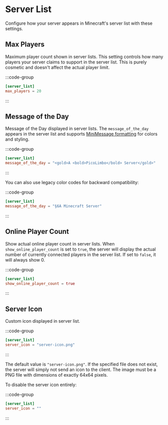 # Server List

Configure how your server appears in Minecraft's server list with these settings.

## Max Players

Maximum player count shown in server lists.
This setting controls how many players your server claims to support in the server list. This is purely cosmetic and doesn't affect the actual player limit.

:::code-group
```toml [server.toml] {2}
[server_list]
max_players = 20
```
:::

## Message of the Day

Message of the Day displayed in server lists.
The `message_of_the_day` appears in the server list and supports [MiniMessage formatting](/customization/message-formatting.html) for colors and styling.

:::code-group
```toml [server.toml] {2}
[server_list]
message_of_the_day = "<gold>A <bold>PicoLimbo</bold> Server</gold>"
```
:::

You can also use legacy color codes for backward compatibility:

:::code-group
```toml [server.toml] {2}
[server_list]
message_of_the_day = "§6A Minecraft Server"
```
:::

## Online Player Count

Show actual online player count in server lists.
When `show_online_player_count` is set to `true`, the server will display the actual number of currently connected players in the server list. If set to `false`, it will always show 0.

:::code-group
```toml [server.toml] {2}
[server_list]
show_online_player_count = true
```
:::

## Server Icon

Custom icon displayed in server list.

:::code-group
```toml [server.toml] {2}
[server_list]
server_icon = "server-icon.png"
```
:::

The default value is `"server-icon.png"`. If the specified file does not exist, the server will simply not send an icon to the client. The image must be a PNG file with dimensions of exactly 64x64 pixels.

To disable the server icon entirely:

:::code-group
```toml [server.toml] {2}
[server_list]
server_icon = ""
```
:::
